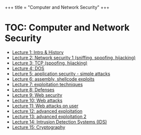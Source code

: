 +++
title = "Computer and Network Security"
+++

# TOC: Computer and Network Security

- [Lecture 1: Intro & History](lecture-1-intro-history/)
- [Lecture 2: Network security 1 (sniffing, spoofing, hijacking)](lecture-2-network-security-1/)
- [Lecture 3: TCP (spoofing, hijacking)](lecture-3-tcp)
- [Lecture 4: DOS](lecture-4-dos/)
- [Lecture 5: application security - simple attacks](lecture-5-application-security-simple-attacks)
- [Lecture 6: assembly, shellcode exploits](lecture-6-assembly-shellcode-exploits)
- [Lecture 7: exploitation techniques](lecture-7-exploitation-techniques)
- [Lecture 8: Defenses](lecture-8-defenses)
- [Lecture 9: Web security](lecture-9-web-security)
- [Lecture 10: Web attacks](lecture-10-web-attacks)
- [Lecture 11: Web attacks on user](lecture-11-web-attacks-on-user)
- [Lecture 12: advanced exploitation](lecture-12-advanced-exploitation)
- [Lecture 13: advanced exploitation 2](lecture-13-advanced-exploitation-2)
- [Lecture 14: Intrusion Detection Systems (IDS)](lecture-14-intrusion-detection-systems-ids)
- [Lecture 15: Cryptography](lecture-15-cryptography)


